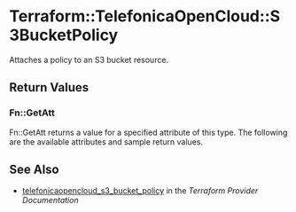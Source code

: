 # Terraform::TelefonicaOpenCloud::S3BucketPolicy

Attaches a policy to an S3 bucket resource.

## Return Values

### Fn::GetAtt

Fn::GetAtt returns a value for a specified attribute of this type. The following are the available attributes and sample return values.

## See Also

* [telefonicaopencloud_s3_bucket_policy](https://www.terraform.io/docs/providers/telefonicaopencloud/r/s3_bucket_policy.html) in the _Terraform Provider Documentation_